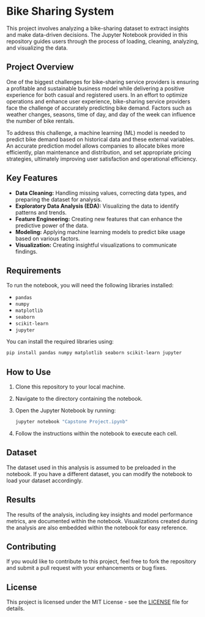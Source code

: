
# Bike Sharing System

This project involves analyzing a bike-sharing dataset to extract insights and make data-driven decisions. The Jupyter Notebook provided in this repository guides users through the process of loading, cleaning, analyzing, and visualizing the data.

## Project Overview

One of the biggest challenges for bike-sharing service providers is ensuring a profitable and sustainable business model while delivering a positive experience for both casual and registered users. In an effort to optimize operations and enhance user experience, bike-sharing service providers face the challenge of accurately predicting bike demand. Factors such as weather changes, seasons, time of day, and day of the week can influence the number of bike rentals.

To address this challenge, a machine learning (ML) model is needed to predict bike demand based on historical data and these external variables. An accurate prediction model allows companies to allocate bikes more efficiently, plan maintenance and distribution, and set appropriate pricing strategies, ultimately improving user satisfaction and operational efficiency.

## Key Features

- **Data Cleaning:** Handling missing values, correcting data types, and preparing the dataset for analysis.
- **Exploratory Data Analysis (EDA):** Visualizing the data to identify patterns and trends.
- **Feature Engineering:** Creating new features that can enhance the predictive power of the data.
- **Modeling:** Applying machine learning models to predict bike usage based on various factors.
- **Visualization:** Creating insightful visualizations to communicate findings.

## Requirements

To run the notebook, you will need the following libraries installed:

- `pandas`
- `numpy`
- `matplotlib`
- `seaborn`
- `scikit-learn`
- `jupyter`

You can install the required libraries using:

```bash
pip install pandas numpy matplotlib seaborn scikit-learn jupyter
```

## How to Use

1. Clone this repository to your local machine.
2. Navigate to the directory containing the notebook.
3. Open the Jupyter Notebook by running:

   ```bash
   jupyter notebook "Capstone Project.ipynb"
   ```

4. Follow the instructions within the notebook to execute each cell.

## Dataset

The dataset used in this analysis is assumed to be preloaded in the notebook. If you have a different dataset, you can modify the notebook to load your dataset accordingly.

## Results

The results of the analysis, including key insights and model performance metrics, are documented within the notebook. Visualizations created during the analysis are also embedded within the notebook for easy reference.

## Contributing

If you would like to contribute to this project, feel free to fork the repository and submit a pull request with your enhancements or bug fixes.

## License

This project is licensed under the MIT License - see the [LICENSE](LICENSE) file for details.
